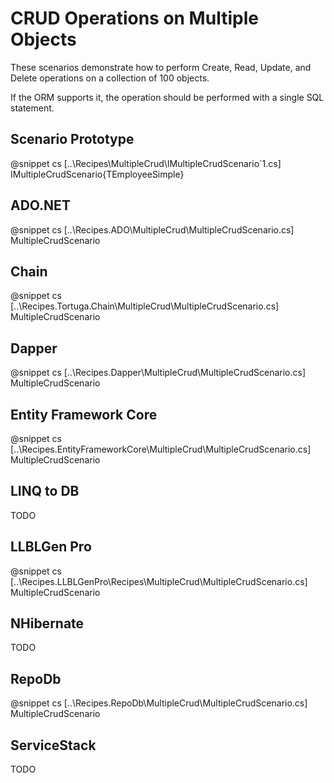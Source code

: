 ﻿# CRUD Operations on Multiple Objects

These scenarios demonstrate how to perform Create, Read, Update, and Delete operations on a collection of 100 objects. 

If the ORM supports it, the operation should be performed with a single SQL statement.

## Scenario Prototype

@snippet cs [..\Recipes\MultipleCrud\IMultipleCrudScenario`1.cs] IMultipleCrudScenario{TEmployeeSimple}

## ADO.NET

@snippet cs [..\Recipes.ADO\MultipleCrud\MultipleCrudScenario.cs] MultipleCrudScenario

## Chain

@snippet cs [..\Recipes.Tortuga.Chain\MultipleCrud\MultipleCrudScenario.cs] MultipleCrudScenario

## Dapper

@snippet cs [..\Recipes.Dapper\MultipleCrud\MultipleCrudScenario.cs] MultipleCrudScenario

## Entity Framework Core

@snippet cs [..\Recipes.EntityFrameworkCore\MultipleCrud\MultipleCrudScenario.cs] MultipleCrudScenario

## LINQ to DB

TODO

## LLBLGen Pro 

@snippet cs [..\Recipes.LLBLGenPro\Recipes\MultipleCrud\MultipleCrudScenario.cs] MultipleCrudScenario

## NHibernate

TODO

## RepoDb

@snippet cs [..\Recipes.RepoDb\MultipleCrud\MultipleCrudScenario.cs] MultipleCrudScenario

## ServiceStack

TODO
